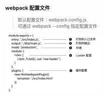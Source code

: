 ### webpack 配置文件
>默认配置文件：webpack.config.js  
>可通过 webpack --config 指定配置文件

<img src="/images/basic_01.png" width="60%">